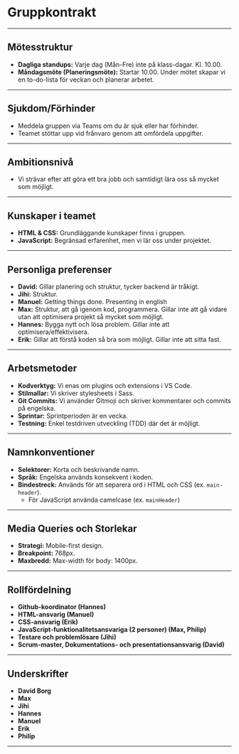 # Gruppkontrakt

---

## **Mötesstruktur**

- **Dagliga standups:** Varje dag (Mån-Fre) inte på klass-dagar. Kl. 10.00.
- **Måndagsmöte (Planeringsmöte):** Startar 10.00. Under mötet skapar vi en to-do-lista för veckan och planerar arbetet.

---

## **Sjukdom/Förhinder**

- Meddela gruppen via Teams om du är sjuk eller har förhinder.
- Teamet stöttar upp vid frånvaro genom att omfördela uppgifter.

---

## **Ambitionsnivå**

- Vi strävar efter att göra ett bra jobb och samtidigt lära oss så mycket som möjligt.

---

## **Kunskaper i teamet**

- **HTML & CSS:** Grundläggande kunskaper finns i gruppen.
- **JavaScript:** Begränsad erfarenhet, men vi lär oss under projektet.

---

## **Personliga preferenser**

- **David:** Gillar planering och struktur, tycker backend är tråkigt.
- **Jihi:** Struktur.
- **Manuel:** Getting things done. Presenting in english
- **Max:** Struktur, att gå igenom kod, programmera. Gillar inte att gå vidare utan att optimisera projekt så mycket som möjligt.
- **Hannes:** Bygga nytt och lösa problem. Gillar inte att optimisera/effektivisera.
- **Erik:** Gillar att förstå koden så bra som möjligt. Gillar inte att sitta fast.

---

## **Arbetsmetoder**

- **Kodverktyg:** Vi enas om plugins och extensions i VS Code.
- **Stilmallar:** Vi skriver stylesheets i Sass.
- **Git Commits:** Vi använder Gitmoji och skriver kommentarer och commits på engelska.
- **Sprintar:** Sprintperioden är en vecka.
- **Testning:** Enkel testdriven utveckling (TDD) där det är möjligt.

---

## **Namnkonventioner**

- **Selektorer:** Korta och beskrivande namn.
- **Språk:** Engelska används konsekvent i koden.
- **Bindestreck:** Används för att separera ord i HTML och CSS (ex. `main-header`).
  - För JavaScript använda camelcase (ex. `mainHeader`)

---

## **Media Queries och Storlekar**

- **Strategi:** Mobile-first design.
- **Breakpoint:** 768px.
- **Maxbredd:** Max-width för body: 1400px.

---

## **Rollfördelning**

- **Github-koordinator (Hannes)**
- **HTML-ansvarig (Manuel)**
- **CSS-ansvarig (Erik)**
- **JavaScript-funktionalitetsansvariga (2 personer) (Max, Philip)**
- **Testare och problemlösare (Jihi)**
- **Scrum-master, Dokumentations- och presentationsansvarig (David)**

---

## **Underskrifter**

- **David Borg**
- **Max**
- **Jihi**
- **Hannes**
- **Manuel**
- **Erik**
- **Philip**

---
